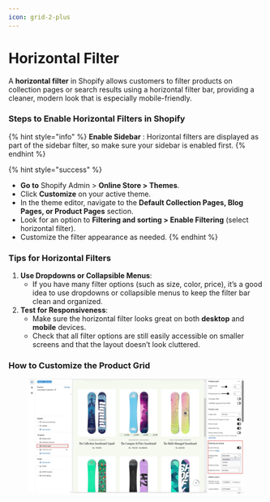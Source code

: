 ```yaml
---
icon: grid-2-plus
---
```


# Horizontal Filter

A **horizontal filter** in Shopify allows customers to filter products on collection pages or search results using a horizontal filter bar, providing a cleaner, modern look that is especially mobile-friendly.

### **Steps to Enable Horizontal Filters in Shopify**

{% hint style="info" %}
**Enable Sidebar** : Horizontal filters are displayed as part of the sidebar filter, so make sure your sidebar is enabled first.
{% endhint %}

{% hint style="success" %}
* **Go to** Shopify Admin > **Online Store > Themes**.
* Click **Customize** on your active theme.
* In the theme editor, navigate to the **Default Collection Pages, Blog Pages, or Product Pages** section.
* Look for an option to **Filtering and sorting > Enable Filtering** (select horizontal filter).
* Customize the filter appearance as needed.
{% endhint %}

### **Tips for Horizontal Filters**

1. **Use Dropdowns or Collapsible Menus**:
   * If you have many filter options (such as size, color, price), it’s a good idea to use dropdowns or collapsible menus to keep the filter bar clean and organized.
2. **Test for Responsiveness**:
   * Make sure the horizontal filter looks great on both **desktop** and **mobile** devices.
   * Check that all filter options are still easily accessible on smaller screens and that the layout doesn’t look cluttered.

### **How to Customize the Product Grid**

<figure><img src="../.gitbook/assets/product-grid-01.jpg" alt=""><figcaption></figcaption></figure>
